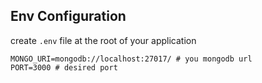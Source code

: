 ## Env Configuration
create `.env` file at the root of your application
```.env
MONGO_URI=mongodb://localhost:27017/ # you mongodb url
PORT=3000 # desired port
```